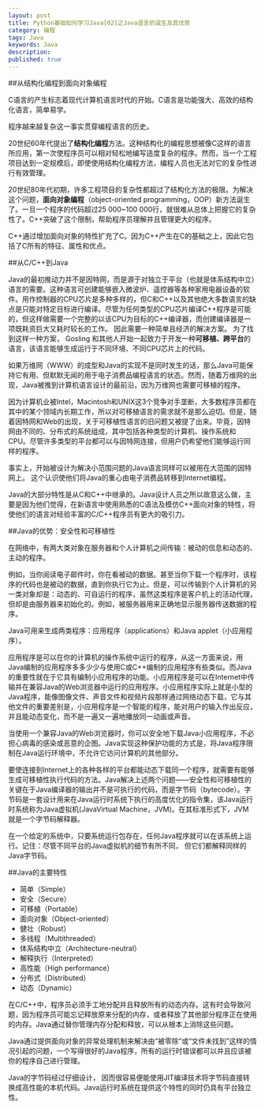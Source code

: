 ```yaml
---
layout: post
title: Python基础如何学习Java[02]之Java语言的诞生及其优势
category: 编程
tags: Java
keywords: Java
description: 
published: true
---
```


##从结构化编程到面向对象编程

C语言的产生标志着现代计算机语言时代的开始。C语言是功能强大、高效的结构化语言，简单易学。

程序越来越复杂这一事实贯穿编程语言的历史。

20世纪60年代提出了**结构化编程**方法。这种结构化的编程思想被像C这样的语言所应用，第一次使程序员可以相对轻松地编写适度复杂的程序。然而，当一个工程项目达到一定规模后，即使使用结构化编程方法，编程人员也无法对它的复杂性进行有效管理。

20世纪80年代初期，许多工程项目的复杂性都超过了结构化方法的极限。为解决这个问题，**面向对象编程**（object-oriented programming，OOP）新方法诞生了。一旦一个程序的代码超过25 000~100 000行，就很难从总体上把握它的复杂性了。C++突破了这个限制，帮助程序员理解并且管理更大的程序。

C++通过增加面向对象的特性扩充了C。因为C++产生在C的基础之上，因此它包括了C所有的特征、属性和优点。

##从C/C++到Java

Java的最初推动力并不是因特网，而是源于对独立于平台（也就是体系结构中立）语言的需要。这种语言可创建能够嵌入微波炉、遥控器等各种家用电器设备的软件。用作控制器的CPU芯片是多种多样的，但C和C++以及其他绝大多数语言的缺点是只能对特定目标进行编译。尽管为任何类型的CPU芯片编译C++程序是可能的，但这样做需要一个完整的以该CPU为目标的C++编译器，而创建编译器是一项既耗资巨大又耗时较长的工作。 因此需要一种简单且经济的解决方案。 为了找到这样一种方案， Gosling 和其他人开始一起致力于开发一种**可移植、跨平台**的语言，该语言能够生成运行于不同环境、不同CPU芯片上的代码。

如果万维网（WWW）的成型和Java的实现不是同时发生的话，那么Java可能保持它有用、但默默无闻的用于电子消费品编程语言的状态。然而，随着万维网的出现，Java被推到计算机语言设计的最前沿，因为万维网也需要可移植的程序。 

因为计算机业被Intel，Macintosh和UNIX这3个竞争对手垄断，大多数程序员都在其中的某个领域内长期工作，所以对可移植语言的需求就不是那么迫切。但是，随着因特网和Web的出现，关于可移植性语言的旧问题又被提了出来。毕竟，因特网由不同的、分布式的系统组成，其中包括各种类型的计算机、操作系统和CPU。尽管许多类型的平台都可以与因特网连接，但用户仍希望他们能够运行同样的程序。

事实上，开始被设计为解决小范围问题的Java语言同样可以被用在大范围的因特网上。 这个认识使他们将Java的重心由电子消费品转移到Internet编程。

Java的大部分特性是从C和C++中继承的。Java设计人员之所以故意这么做，主要是因为他们觉得，在新语言中使用熟悉的C语法及模仿C++面向对象的特性，将使他们的语言对经验丰富的C/C++程序员有更大的吸引力。 

##Java的优势：安全性和可移植性

在网络中，有两大类对象在服务器和个人计算机之间传输：被动的信息和动态的、主动的程序。

例如，当你阅读电子邮件时，你在看被动的数据。甚至当你下载一个程序时，该程序的代码也是被动的数据，直到你执行它为止。但是，可以传输到个人计算机的另一类对象却是：动态的、可自运行的程序，虽然这类程序是客户机上的活动代理，但却是由服务器来初始化的。例如，被服务器用来正确地显示服务器传送数据的程序。

Java可用来生成两类程序：应用程序（applications）和Java applet（小应用程序）。

应用程序是可以在你的计算机的操作系统中运行的程序，从这一方面来说，用Java编制的应用程序多多少少与使用C或C++编制的应用程序有些类似。而Java的重要性就在于它具有编制小应用程序的功能。小应用程序是可以在Internet中传输并在兼容Java的Web浏览器中运行的应用程序。小应用程序实际上就是小型的Java程序，能像图像文件、声音文件和视频片段那样通过网络动态下载，它与其他文件的重要差别是，小应用程序是一个智能的程序，能对用户的输入作出反应，并且能动态变化，而不是一遍又一遍地播放同一动画或声音。 

当使用一个兼容Java的Web浏览器时，你可以安全地下载Java小应用程序，不必担心病毒的感染或恶意的企图。Java实现这种保护功能的方式是，将Java程序限制在Java运行环境中，不允许它访问计算机的其他部分。

要使连接到Internet上的各种各样的平台都能动态下载同一个程序，就需要有能够生成可移植性执行代码的方法。Java解决上述两个问题——安全性和可移植性的关键在于Java编译器的输出并不是可执行的代码，而是字节码（bytecode）。字节码是一套设计用来在Java运行时系统下执行的高度优化的指令集，该Java运行时系统称为Java虚拟机(JavaVirtual Machine，JVM)。在其标准形式下，JVM 就是一个字节码解释器。

在一个给定的系统中，只要系统运行包存在，任何Java程序就可以在该系统上运行。记住：尽管不同平台的Java虚拟机的细节有所不同， 但它们都解释同样的Java字节码。 

##Java的主要特性

- 简单（Simple） 
- 安全（Secure） 
- 可移植（Portable） 
- 面向对象（Object-oriented） 
- 健壮（Robust） 
- 多线程（Multithreaded） 
- 体系结构中立（Architecture-neutral） 
- 解释执行（Interpreted） 
- 高性能（High performance） 
- 分布式（Distributed） 
- 动态（Dynamic）

在C/C++中，程序员必须手工地分配并且释放所有的动态内存。这有时会导致问题，因为程序员可能忘记释放原来分配的内存，或者释放了其他部分程序正在使用的内存。Java通过替你管理内存分配和释放，可以从根本上消除这些问题。

Java通过提供面向对象的异常处理机制来解决由“被零除”或“文件未找到”这样的情况引起的问题，一个写得很好的Java程序，所有的运行时错误都可以并且应该被你的程序自己进行管理。 

Java的字节码经过仔细设计， 因而很容易便能使用JIT编译技术将字节码直接转换成高性能的本机代码。Java运行时系统在提供这个特性的同时仍具有平台独立性。
